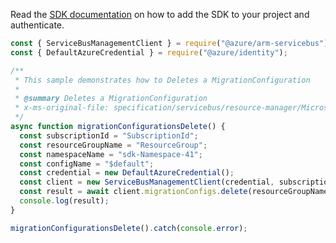 Read the [SDK documentation](https://github.com/Azure/azure-sdk-for-js/blob/%40azure%2Farm-servicebus_6.0.0/sdk/servicebus/arm-servicebus/README.md) on how to add the SDK to your project and authenticate.

```javascript
const { ServiceBusManagementClient } = require("@azure/arm-servicebus");
const { DefaultAzureCredential } = require("@azure/identity");

/**
 * This sample demonstrates how to Deletes a MigrationConfiguration
 *
 * @summary Deletes a MigrationConfiguration
 * x-ms-original-file: specification/servicebus/resource-manager/Microsoft.ServiceBus/stable/2021-11-01/examples/Migrationconfigurations/SBMigrationconfigurationDelete.json
 */
async function migrationConfigurationsDelete() {
  const subscriptionId = "SubscriptionId";
  const resourceGroupName = "ResourceGroup";
  const namespaceName = "sdk-Namespace-41";
  const configName = "$default";
  const credential = new DefaultAzureCredential();
  const client = new ServiceBusManagementClient(credential, subscriptionId);
  const result = await client.migrationConfigs.delete(resourceGroupName, namespaceName, configName);
  console.log(result);
}

migrationConfigurationsDelete().catch(console.error);
```
